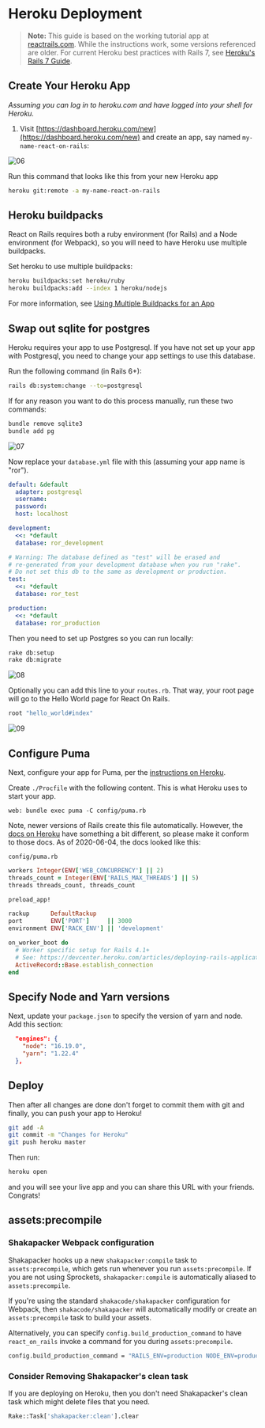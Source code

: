 # Heroku Deployment

> **Note:** This guide is based on the working tutorial app at [reactrails.com](https://reactrails.com). While the instructions work, some versions referenced are older. For current Heroku best practices with Rails 7, see [Heroku's Rails 7 Guide](https://devcenter.heroku.com/articles/getting-started-with-rails7).

## Create Your Heroku App

_Assuming you can log in to heroku.com and have logged into your shell for Heroku._

1. Visit [https://dashboard.heroku.com/new](https://dashboard.heroku.com/new) and create an app, say named `my-name-react-on-rails`:

![06](https://cloud.githubusercontent.com/assets/20628911/17465014/1f29bf3c-5cf4-11e6-869f-4215987ae854.png)

Run this command that looks like this from your new Heroku app

```bash
heroku git:remote -a my-name-react-on-rails
```

## Heroku buildpacks

React on Rails requires both a ruby environment (for Rails) and a Node environment (for Webpack), so you will need to have Heroku use multiple buildpacks.

Set heroku to use multiple buildpacks:

```bash
heroku buildpacks:set heroku/ruby
heroku buildpacks:add --index 1 heroku/nodejs
```

For more information, see [Using Multiple Buildpacks for an App](https://devcenter.heroku.com/articles/using-multiple-buildpacks-for-an-app)

## Swap out sqlite for postgres

Heroku requires your app to use Postgresql. If you have not set up your app
with Postgresql, you need to change your app settings to use this database.

Run the following command (in Rails 6+):

```bash
rails db:system:change --to=postgresql
```

If for any reason you want to do this process manually, run these two commands:

```bash
bundle remove sqlite3
bundle add pg
```

![07](https://cloud.githubusercontent.com/assets/20628911/17465015/1f2f4042-5cf4-11e6-8287-2fb077550809.png)

Now replace your `database.yml` file with this (assuming your app name is "ror").

```yml
default: &default
  adapter: postgresql
  username:
  password:
  host: localhost

development:
  <<: *default
  database: ror_development

# Warning: The database defined as "test" will be erased and
# re-generated from your development database when you run "rake".
# Do not set this db to the same as development or production.
test:
  <<: *default
  database: ror_test

production:
  <<: *default
  database: ror_production
```

Then you need to set up Postgres so you can run locally:

```bash
rake db:setup
rake db:migrate
```

![08](https://cloud.githubusercontent.com/assets/20628911/17465016/1f3559f0-5cf4-11e6-8ab4-c5572e4644a5.png)

Optionally you can add this line to your `routes.rb`. That way, your root page will go to the Hello World page for React On Rails.

```ruby
root "hello_world#index"
```

![09](https://cloud.githubusercontent.com/assets/20628911/17465018/1f3b685e-5cf4-11e6-93f8-105fc48517d0.png)

## Configure Puma

Next, configure your app for Puma, per the [instructions on Heroku](https://devcenter.heroku.com/articles/deploying-rails-applications-with-the-puma-web-server).

Create `./Procfile` with the following content. This is what Heroku uses to start your app.

```procfile
web: bundle exec puma -C config/puma.rb
```

Note, newer versions of Rails create this file automatically. However, the [docs on Heroku](https://devcenter.heroku.com/articles/deploying-rails-applications-with-the-puma-web-server#config) have something a bit different, so please make it conform to those docs. As of 2020-06-04, the docs looked like this:

`config/puma.rb`

```rb
workers Integer(ENV['WEB_CONCURRENCY'] || 2)
threads_count = Integer(ENV['RAILS_MAX_THREADS'] || 5)
threads threads_count, threads_count

preload_app!

rackup      DefaultRackup
port        ENV['PORT']     || 3000
environment ENV['RACK_ENV'] || 'development'

on_worker_boot do
  # Worker specific setup for Rails 4.1+
  # See: https://devcenter.heroku.com/articles/deploying-rails-applications-with-the-puma-web-server#on-worker-boot
  ActiveRecord::Base.establish_connection
end
```

## Specify Node and Yarn versions

Next, update your `package.json` to specify the version of yarn and node. Add this section:

```json
  "engines": {
    "node": "16.19.0",
    "yarn": "1.22.4"
  },
```

## Deploy

Then after all changes are done don't forget to commit them with git and finally, you can push your app to Heroku!

```bash
git add -A
git commit -m "Changes for Heroku"
git push heroku master
```

Then run:

```bash
heroku open
```

and you will see your live app and you can share this URL with your friends. Congrats!

## assets:precompile

### Shakapacker Webpack configuration

Shakapacker hooks up a new `shakapacker:compile` task to `assets:precompile`, which gets run whenever you run `assets:precompile`.
If you are not using Sprockets, `shakapacker:compile` is automatically aliased to `assets:precompile`.

If you're using the standard `shakacode/shakapacker` configuration for Webpack, then `shakacode/shakapacker`
will automatically modify or create an `assets:precompile` task to build your assets.

Alternatively, you can specify `config.build_production_command` to have
`react_on_rails` invoke a command for you during `assets:precompile`.

```bash
config.build_production_command = "RAILS_ENV=production NODE_ENV=production bin/shakapacker"
```

### Consider Removing Shakapacker's clean task

If you are deploying on Heroku, then you don't need Shakapacker's clean task which
might delete files that you need.

```bash
Rake::Task['shakapacker:clean'].clear
```
